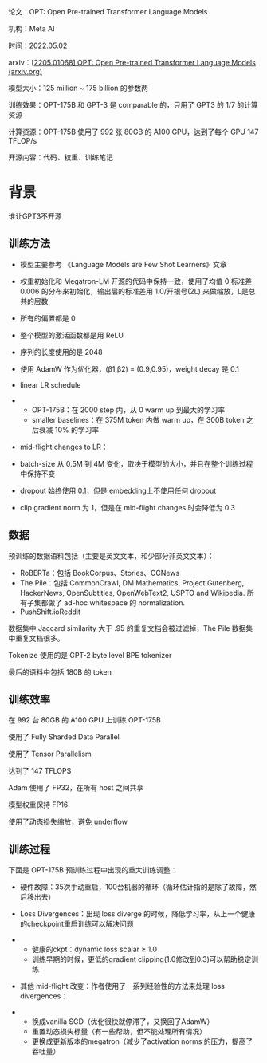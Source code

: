 论文：OPT: Open Pre-trained Transformer Language Models

机构：Meta AI

时间：2022.05.02

arxiv：[[2205.01068\] OPT: Open Pre-trained Transformer Language Models (arxiv.org)](https://arxiv.org/abs/2205.01068)

模型大小：125 million ~ 175 billion 的参数两

训练效果：OPT-175B 和 GPT-3 是 comparable 的，只用了 GPT3 的 1/7 的计算资源

计算资源：OPT-175B 使用了 992 张 80GB 的 A100 GPU，达到了每个 GPU 147 TFLOP/s

开源内容：代码、权重、训练笔记

# 背景

谁让GPT3不开源

## 训练方法

- 模型主要参考 《Language Models are Few Shot Learners》文章

- 权重初始化和 Megatron-LM 开源的代码中保持一致，使用了均值 0 标准差 0.006 的分布来初始化，输出层的标准差用 1.0/开根号(2L) 来做缩放，L是总共的层数

- 所有的偏置都是 0

- 整个模型的激活函数都是用 ReLU

- 序列的长度使用的是 2048

- 使用 AdamW 作为优化器，(β1,β2) = (0.9,0.95)，weight decay 是 0.1

- linear LR schedule

- - OPT-175B：在 2000 step 内，从 0 warm up 到最大的学习率
  - smaller baselines：在 375M token 内做 warm up，在 300B token 之后衰减 10% 的学习率

- mid-flight changes to LR：

- batch-size 从 0.5M 到 4M 变化，取决于模型的大小，并且在整个训练过程中保持不变

- dropout 始终使用 0.1，但是 embedding上不使用任何 dropout

- clip gradient norm 为 1，但是在 mid-flight changes 时会降低为 0.3

## 数据

预训练的数据语料包括（主要是英文文本，和少部分非英文文本）：

- RoBERTa：包括 BookCorpus、Stories、CCNews
- The Pile：包括 CommonCrawl, DM Mathematics, Project Gutenberg, HackerNews, OpenSubtitles, OpenWebText2, USPTO and Wikipedia. 所有子集都做了 ad-hoc whitespace 的 normalization.
- PushShift.ioReddit

数据集中 Jaccard similarity 大于 .95 的重复文档会被过滤掉，The Pile 数据集中重复文档很多。

Tokenize 使用的是 GPT-2 byte level BPE tokenizer

最后的语料中包括 180B 的 token

## 训练效率

在 992 台 80GB 的 A100 GPU 上训练 OPT-175B

使用了 Fully Sharded Data Parallel

使用了 Tensor Parallelism

达到了 147 TFLOPS

Adam 使用了 FP32，在所有 host 之间共享

模型权重保持 FP16

使用了动态损失缩放，避免 underflow

## 训练过程

下面是 OPT-175B 预训练过程中出现的重大训练调整：

- 硬件故障：35次手动重启，100台机器的循环（循环估计指的是除了故障，然后移出去）

- Loss Divergences：出现 loss diverge 的时候，降低学习率，从上一个健康的checkpoint重启训练可以解决问题

- - 健康的ckpt：dynamic loss scalar ≥ 1.0
  - 训练早期的时候，更低的gradient clipping(1.0修改到0.3)可以帮助稳定训练

- 其他 mid-flight 改变：作者使用了一系列经验性的方法来处理 loss divergences：

- - 换成vanilla SGD（优化很快就停滞了，又换回了AdamW）
  - 重置动态损失标量（有一些帮助，但不能处理所有情况）
  - 更换成更新版本的megatron（减少了activation norms 的压力，提高了吞吐量）

